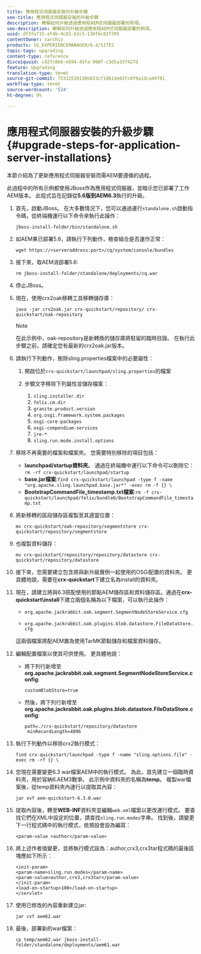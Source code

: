 ```yaml
---
title: 應用程式伺服器安裝的升級步驟
seo-title: 應用程式伺服器安裝的升級步驟
description: 瞭解如何升級透過應用程AEM式伺服器部署的例項。
seo-description: 瞭解如何升級透過應用程AEM式伺服器部署的例項。
uuid: df3fa715-af4b-4c81-b2c5-130fbc82f395
contentOwner: sarchiz
products: SG_EXPERIENCEMANAGER/6.4/SITES
topic-tags: upgrading
content-type: reference
discoiquuid: c427c8b6-eb94-45fa-908f-c3d5a337427d
feature: Upgrading
translation-type: tm+mt
source-git-commit: 75312539136bb53cf1db1de03fc0f9a1dca49791
workflow-type: tm+mt
source-wordcount: '524'
ht-degree: 0%

---
```



# 應用程式伺服器安裝的升級步驟{#upgrade-steps-for-application-server-installations}

本節介紹為了更新應用程式伺服器安裝而需AEM要遵循的過程。

此過程中的所有示例都使用JBoss作為應用程式伺服器，並暗示您已部署了工作AEM版本。 此程式旨在記錄從&#x200B;**5.6版到AEM6.3**&#x200B;執行的升級。

1. 首先，啟動JBoss。 在大多數情況下，您可以通過運行`standalone.sh`啟動指令碼，從終端機運行以下命令來執行此操作：

   ```shell
   jboss-install-folder/bin/standalone.sh
   ```

1. 如AEM果已部署5.6，請執行下列動作，檢查組合是否運作正常：

   ```shell
   wget https://<serveraddress:port>/cq/system/console/bundles
   ```

1. 接下來，取AEM消部署5.6:

   ```shell
   rm jboss-install-folder/standalone/deployments/cq.war
   ```

1. 停止JBoss。

1. 現在，使用crx2oak移轉工具移轉儲存庫：

   ```shell
   java -jar crx2oak.jar crx-quickstart/repository/ crx-quickstart/oak-repository
   ```

   >[!NOTE]
   >
   >在此示例中，oak-repository是新轉換的儲存庫將駐留的臨時目錄。 在執行此步驟之前，請確定您有最新的crx2oak.jar版本。

1. 請執行下列動作，刪除sling.properties檔案中的必要屬性：

   1. 開啟位於`crx-quickstart/launchpad/sling.properties`的檔案
   1. 步驟文字移除下列屬性並儲存檔案：

      1. `sling.installer.dir`
      1. `felix.cm.dir`
      1. `granite.product.version`
      1. `org.osgi.framework.system.packages`
      1. `osgi-core-packages`
      1. `osgi-compendium-services`
      1. `jre-*`
      1. `sling.run.mode.install.options`

1. 移除不再需要的檔案和檔案夾。 您需要特別移除的項目包括：

   * **launchpad/startup資料夾**。 通過在終端機中運行以下命令可以刪除它：`rm -rf crx-quickstart/launchpad/startup`
   * **base.jar檔案**:`find crx-quickstart/launchpad -type f -name "org.apache.sling.launchpad.base.jar*" -exec rm -f {} \`
   * **BootstrapCommandFile_timestamp.txt檔案**:`rm -f crx-quickstart/launchpad/felix/bundle0/BootstrapCommandFile_timestamp.txt`

1. 將新移轉的區段儲存區複製至其適當位置：

   ```shell
   mv crx-quickstart/oak-repository/segmentstore crx-quickstart/repository/segmentstore
   ```

1. 也複製資料儲存：

   ```shell
   mv crx-quickstart/repository/repository/datastore crx-quickstart/repository/datastore
   ```

1. 接下來，您需要建立包含將與新升級實例一起使用的OSGi配置的資料夾。 更具體地說，需要在&#x200B;**crx-quickstart**&#x200B;下建立名為install的資料夾。

1. 現在，請建立將與6.3搭配使用的節點AEM儲存區和資料儲存區。通過在&#x200B;**crx-quickstart\install**&#x200B;下建立兩個名稱為以下檔案，可以執行此操作：

   * `org.apache.jackrabbit.oak.segment.SegmentNodeStoreService.cfg`

   * `org.apache.jackrabbit.oak.plugins.blob.datastore.FileDataStore.cfg`

   這兩個檔案將配AEM置為使用TarMK節點儲存和檔案資料儲存。

1. 編輯配置檔案以使其可供使用。 更具體地說：

   * 將下列行新增至&#x200B;**org.apache.jackrabbit.oak.segment.SegmentNodeStoreService.config**:

      `customBlobStore=true`

   * 然後，將下列行新增至&#x200B;**org.apache.jackrabbit.oak.plugins.blob.datastore.FileDataStore.config**:

      ```
      path=./crx-quickstart/repository/datastore
       minRecordLength=4096
      ```

1. 執行下列動作以移除crx2執行模式：

   ```shell
   find crx-quickstart/launchpad -type f -name "sling.options.file" -exec rm -rf {} \
   ```

1. 您現在需要變更6.3 war檔案AEM中的執行模式。 為此，首先建立一個臨時資料夾，用於容納6.AEM3戰爭。 此示例中資料夾的名稱為&#x200B;**temp**。 複製war檔案後，從temp資料夾內運行以提取其內容：

   ```shell
   jar xvf aem-quickstart-6.3.0.war
   ```

1. 提取內容後，轉至&#x200B;**WEB-INF**&#x200B;資料夾並編輯`web.xml`檔案以更改運行模式。 要查找它們在XML中設定的位置，請查找`sling.run.modes`字串。 找到後，請變更下一行程式碼中的執行模式，依預設會設為編寫：

   ```shell
   <param-value >author</param-value>
   ```

1. 將上述作者值變更，並將執行模式設為：author,crx3,crx3tar程式碼的最後區塊應如下所示：

   ```
   <init-param>
   <param-name>sling.run.modes</param-name>
   <param-value>author,crx3,crx3tar</param-value>
   </init-param>
   <load-on-startup>100</load-on-startup>
   </servlet>
   ```

1. 使用已修改的內容重新建立jar:

   ```shell
   jar cvf aem62.war
   ```

1. 最後，部署新的war檔案：

   ```shell
   cp temp/aem62.war jboss-install-folder/standalone/deployments/aem61.war
   ```

